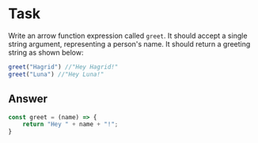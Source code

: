 # Task 

Write an arrow function expression called `greet`.  It should accept a single string argument, representing a person's name.  It should return a greeting string as shown below:

```javascript
greet("Hagrid") //"Hey Hagrid!" 
greet("Luna") //"Hey Luna!"
```

## Answer

```javascript
const greet = (name) => {
    return "Hey " + name + "!";
}
```

